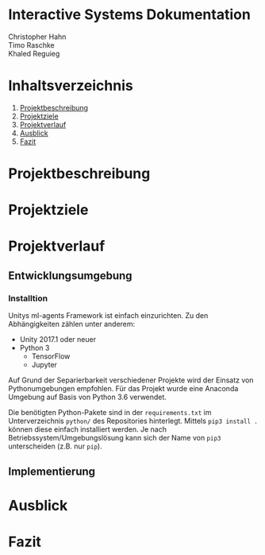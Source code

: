 # Interactive Systems Dokumentation
Christopher Hahn  
Timo Raschke  
Khaled Reguieg

# Inhaltsverzeichnis
1. [Projektbeschreibung](#desc)
2. [Projektziele](#goals)
3. [Projektverlauf](#runnning)
4. [Ausblick](#outlook)
5. [Fazit](#conclusion)

# Projektbeschreibung<a name="desc"></a>

# Projektziele<a name="goals"></a>

# Projektverlauf<a name="running"></a>

## Entwicklungsumgebung

### Installtion
Unitys ml-agents Framework ist einfach einzurichten. Zu den Abhängigkeiten zählen unter anderem:
* Unity 2017.1 oder neuer
* Python 3
  * TensorFlow
  * Jupyter

Auf Grund der Separierbarkeit verschiedener Projekte wird der Einsatz von Pythonumgebungen empfohlen. Für das Projekt wurde eine Anaconda Umgebung auf Basis von Python 3.6 verwendet.

Die benötigten Python-Pakete sind in der `requirements.txt` im Unterverzeichnis `python/` des Repositories hinterlegt. Mittels `pip3 install .` können diese einfach installiert werden. Je nach Betriebssystem/Umgebungslösung kann sich der Name von `pip3` unterscheiden (z.B. nur `pip`).

## Implementierung

# Ausblick<a name="outlook"></a>

# Fazit<a name="conclusion"></a>
